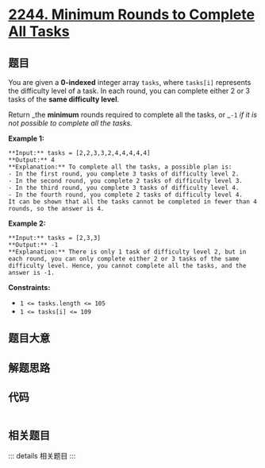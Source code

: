 # [2244. Minimum Rounds to Complete All Tasks](https://leetcode.com/problems/minimum-rounds-to-complete-all-tasks)

## 题目

You are given a **0-indexed** integer array `tasks`, where `tasks[i]`
represents the difficulty level of a task. In each round, you can complete
either 2 or 3 tasks of the **same difficulty level**.

Return _the **minimum** rounds required to complete all the tasks, or _`-1`
_if it is not possible to complete all the tasks._



**Example 1:**

    
    
    **Input:** tasks = [2,2,3,3,2,4,4,4,4,4]
    **Output:** 4
    **Explanation:** To complete all the tasks, a possible plan is:
    - In the first round, you complete 3 tasks of difficulty level 2. 
    - In the second round, you complete 2 tasks of difficulty level 3. 
    - In the third round, you complete 3 tasks of difficulty level 4. 
    - In the fourth round, you complete 2 tasks of difficulty level 4.  
    It can be shown that all the tasks cannot be completed in fewer than 4 rounds, so the answer is 4.
    

**Example 2:**

    
    
    **Input:** tasks = [2,3,3]
    **Output:** -1
    **Explanation:** There is only 1 task of difficulty level 2, but in each round, you can only complete either 2 or 3 tasks of the same difficulty level. Hence, you cannot complete all the tasks, and the answer is -1.
    



**Constraints:**

  * `1 <= tasks.length <= 105`
  * `1 <= tasks[i] <= 109`


## 题目大意

## 解题思路

## 代码

```javascript

```

## 相关题目

::: details 相关题目
:::
